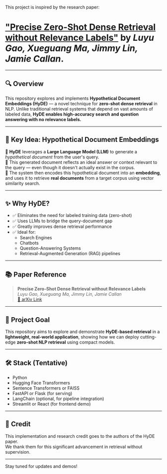 This project is inspired by the research paper:  
# **["Precise Zero-Shot Dense Retrieval without Relevance Labels"](https://arxiv.org/abs/2212.10496)** by *Luyu Gao, Xueguang Ma, Jimmy Lin, Jamie Callan*.

---

## 🔍 Overview

This repository explores and implements **Hypothetical Document Embeddings (HyDE)** — a novel technique for **zero-shot dense retrieval** in NLP. Unlike traditional retrieval systems that depend on vast amounts of labeled data, **HyDE enables high-accuracy search and question answering with no relevance labels.**

---

## 🚀 Key Idea: Hypothetical Document Embeddings

🔹 **HyDE** leverages a **Large Language Model (LLM)** to generate a *hypothetical document* from the user's query.  
🔹 This generated document reflects an ideal answer or context relevant to the query — even though it doesn't actually exist in the corpus.  
🔹 The system then encodes this hypothetical document into an **embedding**, and uses it to retrieve **real documents** from a target corpus using vector similarity search.

---

## ✨ Why HyDE?

- ✅ Eliminates the need for labeled training data (zero-shot)
- ✅ Uses LLMs to bridge the query-document gap
- ✅ Greatly improves dense retrieval performance
- ✅ Ideal for:
  - Search Engines
  - Chatbots
  - Question-Answering Systems
  - Retrieval-Augmented Generation (RAG) pipelines

---

## 📚 Paper Reference

> **Precise Zero-Shot Dense Retrieval without Relevance Labels**  
> *Luyu Gao, Xueguang Ma, Jimmy Lin, Jamie Callan*  
> [🔗 arXiv Link](https://arxiv.org/abs/2212.10496)

---

## 🧪 Project Goal

This repository aims to explore and demonstrate **HyDE-based retrieval** in a **lightweight, real-world application**, showing how we can deploy cutting-edge **zero-shot NLP retrieval** using compact models.

---

## 🛠️ Stack (Tentative)

- Python
- Hugging Face Transformers
- Sentence Transformers or FAISS
- FastAPI or Flask (for serving)
- LangChain (optional, for pipeline integration)
- Streamlit or React (for frontend demo)

---

## 📝 Credit

This implementation and research credit goes to the authors of the HyDE paper.  
We thank them for this significant advancement in retrieval without supervision.

---

Stay tuned for updates and demos!
